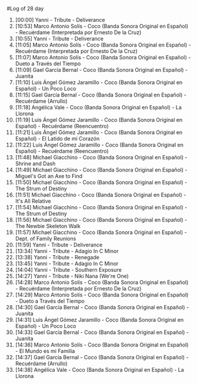 #Log of 28 day

1. [00:00] Yanni - Tribute - Deliverance
1. [10:53] Marco Antonio Solís - Coco (Banda Sonora Original en Español) - Recuérdame (Interpretada por Ernesto De la Cruz)
1. [10:55] Yanni - Tribute - Deliverance
1. [11:05] Marco Antonio Solís - Coco (Banda Sonora Original en Español) - Recuérdame (Interpretada por Ernesto De la Cruz)
1. [11:07] Marco Antonio Solís - Coco (Banda Sonora Original en Español) - Dueto a Través del Tiempo
1. [11:09] Gael García Bernal - Coco (Banda Sonora Original en Español) - Juanita
1. [11:10] Luis Ángel Gómez Jaramillo - Coco (Banda Sonora Original en Español) - Un Poco Loco
1. [11:15] Gael García Bernal - Coco (Banda Sonora Original en Español) - Recuérdame (Arrullo)
1. [11:18] Angélica Vale - Coco (Banda Sonora Original en Español) - La Llorona
1. [11:19] Luis Ángel Gómez Jaramillo - Coco (Banda Sonora Original en Español) - Recuérdame (Reencuentro)
1. [11:21] Luis Ángel Gómez Jaramillo - Coco (Banda Sonora Original en Español) - El Latido de mi Corazón
1. [11:22] Luis Ángel Gómez Jaramillo - Coco (Banda Sonora Original en Español) - Recuérdame (Reencuentro)
1. [11:48] Michael Giacchino - Coco (Banda Sonora Original en Español) - Shrine and Dash
1. [11:49] Michael Giacchino - Coco (Banda Sonora Original en Español) - Miguel's Got an Axe to Find
1. [11:50] Michael Giacchino - Coco (Banda Sonora Original en Español) - The Strum of Destiny
1. [11:51] Michael Giacchino - Coco (Banda Sonora Original en Español) - It's All Relative
1. [11:54] Michael Giacchino - Coco (Banda Sonora Original en Español) - The Strum of Destiny
1. [11:56] Michael Giacchino - Coco (Banda Sonora Original en Español) - The Newbie Skeleton Walk
1. [11:57] Michael Giacchino - Coco (Banda Sonora Original en Español) - Dept. of Family Reunions
1. [11:59] Yanni - Tribute - Deliverance
1. [13:34] Yanni - Tribute - Adagio In C Minor
1. [13:38] Yanni - Tribute - Renegade
1. [13:45] Yanni - Tribute - Adagio In C Minor
1. [14:04] Yanni - Tribute - Southern Exposure
1. [14:27] Yanni - Tribute - Niki Nana (We're One)
1. [14:28] Marco Antonio Solís - Coco (Banda Sonora Original en Español) - Recuérdame (Interpretada por Ernesto De la Cruz)
1. [14:29] Marco Antonio Solís - Coco (Banda Sonora Original en Español) - Dueto a Través del Tiempo
1. [14:30] Gael García Bernal - Coco (Banda Sonora Original en Español) - Juanita
1. [14:31] Luis Ángel Gómez Jaramillo - Coco (Banda Sonora Original en Español) - Un Poco Loco
1. [14:33] Gael García Bernal - Coco (Banda Sonora Original en Español) - Juanita
1. [14:36] Marco Antonio Solís - Coco (Banda Sonora Original en Español) - El Mundo es mi Familia
1. [14:37] Gael García Bernal - Coco (Banda Sonora Original en Español) - Recuérdame (Arrullo)
1. [14:38] Angélica Vale - Coco (Banda Sonora Original en Español) - La Llorona

